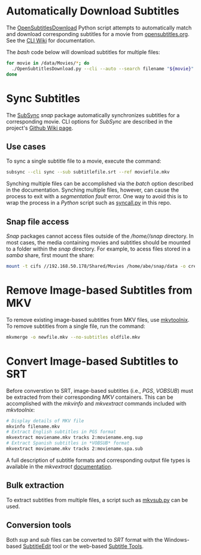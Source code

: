 # Automatically Download Subtitles
The [OpenSubtitlesDownload](https://github.com/emericg/OpenSubtitlesDownload)
Python script attempts to automatically match and download corresponding
subtitles for a movie from
[opensubtitles.org](https://www.opensubtitles.org/en/search). See the
[CLI Wiki](https://github.com/emericg/OpenSubtitlesDownload/wiki/Usage-as-a-CLI-script)
for documentation.

The *bash* code below will download subtitles for multiple files:
```bash
for movie in /data/Movies/*; do
  ./OpenSubtitlesDownload.py --cli --auto --search filename "${movie}" --output "/data/Movies"
done
```

# Sync Subtitles
The [SubSync](https://snapcraft.io/subsync) *snap* package automatically
synchronizes subtitles for a corresponding movie. CLI options for *SubSync*
are described in the project's
[Github Wiki page](https://github.com/sc0ty/subsync/wiki/Command-line-options).

## Use cases
To sync a single subtitle file to a movie, execute the command:
```bash
subsync --cli sync --sub subtitlefile.srt --ref moviefile.mkv
```

Synching multiple files can be accomplished via the *batch* option described
in the documentation. Synching multiple files, however, can cause the process
to exit with a *segmentation fault* error. One way to avoid this is to wrap
the process in a *Python* script such as
[syncall.py](https://github.com/tartagli0/subtitle/blob/master/syncall.py)
in this repo.

## Snap file access
*Snap* packages cannot access files outside of the */home/<user>/snap*
directory. In most cases, the media containing movies and subtitles should
be mounted to a folder within the *snap* directory. For example, to acess
files stored in a *samba* share, first mount the share:
```bash
mount -t cifs //192.168.50.178/Shared/Movies /home/abe/snap/data -o credentials=/home/abe/.smb
```

# Remove Image-based Subtitles from MKV
To remove existing image-based subtitles from MKV files, use
[mkvtoolnix](https://mkvtoolnix.download). To remove subtitles from a single
file, run the command:
```bash
mkvmerge -o newfile.mkv --no-subtitles oldfile.mkv
```

# Convert Image-based Subtitles to SRT
Before converstion to SRT, image-based subtitles (i.e., *PGS*, *VOBSUB*) must
be extracted from their corresponding *MKV* containers. This can be
accomplished with the *mkvinfo* and *mkvextract* commands included with
*mkvtoolnix*:
```bash
# Display details of MKV file
mkvinfo filename.mkv
# Extract English subtitles in PGS format
mkvextract moviename.mkv tracks 2:moviename.eng.sup
# Extract Spanish subtitles in *VOBSUB* format
mkvextract moviename.mkv tracks 2:moviename.spa.sub
```
A full description of subtitle formats and corresponding output file
types is available in the *mkvextract*
[documentation](https://mkvtoolnix.download/doc/mkvextract.html#mkvextract.output_file_formats).

## Bulk extraction
To extract subtitles from multiple files, a script such as
[mkvsub.py](https://github.com/tartagli0/subtitle/blob/master/mkvsub.py)
can be used.

## Conversion tools
Both *sup* and *sub* files can be converted to *SRT* format with the
Windows-based [SubtitleEdit](http://www.nikse.dk/subtitleedit) tool or the
web-based [Subtitle Tools](https://subtitletools.com).
